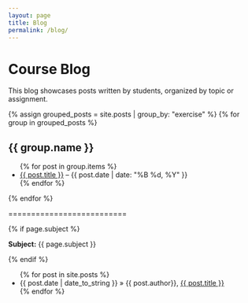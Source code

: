 ```yaml
---
layout: page
title: Blog
permalink: /blog/
---
```


<h1>Course Blog</h1>
<p>This blog showcases posts written by students, organized by topic or assignment.</p>

{% assign grouped_posts = site.posts | group_by: "exercise" %}
{% for group in grouped_posts %}
  <h2>{{ group.name }}</h2>
  <ul>
    {% for post in group.items %}
      <li>
        <a href="{{ post.url }}">{{ post.title }}</a> – {{ post.date | date: "%B %d, %Y" }}
      </li>
    {% endfor %}
  </ul>
{% endfor %}



==========================

{% if page.subject %}
<p><strong>Subject:</strong> {{ page.subject }}</p>
{% endif %}


<ul>
  {% for post in site.posts %}
    <li><span>{{ post.date | date_to_string }}</span> » {{ post.author}}, 
      <a href="{{ site.baseurl }}{{ post.url }}">{{ post.title }}</a>
    </li>
  {% endfor %}
</ul>